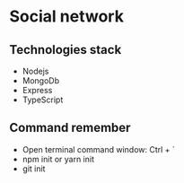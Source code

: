 # Social network

## Technologies stack

- Nodejs
- MongoDb
- Express
- TypeScript

## Command remember

- Open terminal command window: Ctrl + `
- npm init or yarn init
- git init
